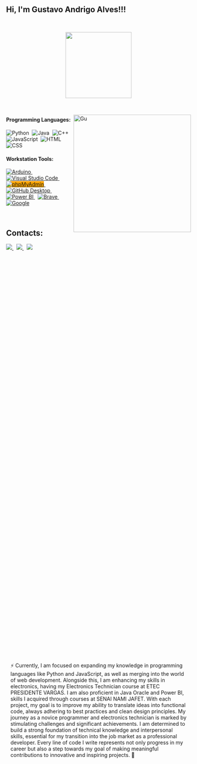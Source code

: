 ## Hi, I'm Gustavo Andrigo Alves!!!

<div style="position: absolute; top: 50%; left: 50%; transform: translate(-50%, -50%);">
  <p>⚡ Currently, I am focused on expanding my knowledge in programming languages like Python and JavaScript, as well as merging into the world of web development. Alongside this, I am enhancing my skills in electronics, having my Electronics Technician course at ETEC PRESIDENTE VARGAS. I am also proficient in Java Oracle and Power BI, skills I acquired through courses at SENAI NAMI JAFET. With each project, my goal is to improve my ability to translate ideas into functional code, always adhering to best practices and clean design principles. My journey as a novice programmer and electronics technician is marked by stimulating challenges and significant achievements. I am determined to build a strong foundation of technical knowledge and interpersonal skills, essential for my transition into the job market as a professional developer. Every line of code I write represents not only progress in my career but also a step towards my goal of making meaningful contributions to innovative and inspiring projects. 🐍</p>
  </div>


&nbsp;
&nbsp;

<div align="center">
<img height="180em" src="https://github-readme-stats.vercel.app/api/top-langs/?username=fns7k&layout=compact&langs_count=16&theme=dracula">
</div>

&nbsp;
&nbsp;

<img src="https://media1.tenor.com/m/4xc-yUo6E_cAAAAC/miguel-o%27hara.gif" min-width="400px" max-width="320px" width="320px" align="right" alt="Gu">

#### Programming Languages:
![Python](https://img.shields.io/badge/Python-14354C?style=for-the-badge&logo=python&logoColor=white)&nbsp;
![Java](https://img.shields.io/badge/java-%23ED8B00.svg?style=for-the-badge&logo=openjdk&logoColor=white)&nbsp;
![C++](https://img.shields.io/badge/-C++-blue?style=for-the-badge&logo=cplusplus&logoColor=white)&nbsp;
![JavaScript](https://img.shields.io/badge/JavaScript-F7DF1E?style=for-the-badge&logo=javascript&logoColor=black)&nbsp;
![HTML](https://img.shields.io/badge/HTML5-E34F26?style=for-the-badge&logo=html5&logoColor=white)&nbsp;
![CSS](https://img.shields.io/badge/CSS3-1572B6?style=for-the-badge&logo=css3&logoColor=white)&nbsp;




#### Workstation Tools:
<a href="https://www.arduino.cc/">
  <img src="https://img.shields.io/badge/-Arduino-00979D?style=for-the-badge&logo=Arduino&logoColor=white" alt="Arduino">
</a>
&nbsp;
<a href="https://code.visualstudio.com/">
  <img src="https://img.shields.io/badge/Visual%20Studio%20Code-007ACC.svg?style=for-the-badge&logo=visual-studio-code&logoColor=white" alt="Visual Studio Code">
</a>
&nbsp;
<a href="https://eclipseide.org/">
  <img src="https://img.shields.io/badge/Eclipse-FE7A16.svg?style=for-the-badge&logo=Eclipse&logoColor=white" alt="phpMyAdmin" style="background-color: orange;">
</a>
&nbsp;
<a href="https://desktop.github.com/">
  <img src="https://img.shields.io/badge/GitHub%20Desktop-181717.svg?style=for-the-badge&logo=github&logoColor=white" alt="GitHub Desktop">
</a>
&nbsp;
<a href="https://app.powerbi.com/">
  <img src="https://img.shields.io/badge/power_bi-F2C811?style=for-the-badge&logo=powerbi&logoColor=black" alt="Power BI">
</a>
&nbsp;
<a href="https://brave.com/">
  <img src="https://img.shields.io/badge/Brave-FB542B?style=for-the-badge&logo=Brave&logoColor=white" alt="Brave">
</a>
&nbsp;
<a href="https://www.google.com/">
  <img src="https://img.shields.io/badge/google-4285F4?style=for-the-badge&logo=google&logoColor=white" alt="Google">
</a>


&nbsp;
&nbsp;

## Contacts:

<div>
  <a href = "mailto:gustavoandrigoalves@gmail.com">
    <img src="https://img.shields.io/badge/-Gmail-%23333?style=for-the-badge&logo=gmail&logoColor=white">
  </a>
  &nbsp;
  <a href="https://wa.me/5511955935141">
    <img src="https://img.shields.io/badge/WhatsApp-%25C4%2591B9F9.svg?&style=for-the-badge&logo=whatsapp&logoColor=white">
  </a>
  &nbsp;
  <a href="https://www.linkedin.com/in/gustavo-andrigo-alves">
    <img src="https://img.shields.io/badge/linkedin-%230077B5.svg?style=for-the-badge&logo=linkedin&logoColor=white">
  </a>
</div>

</div>&nbsp;&nbsp;
